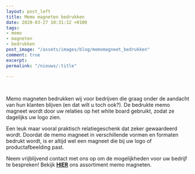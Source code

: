 ```yaml
---
layout: post_left
title: Memo magneten bedrukken
date: 2020-03-27 10:31:12 +0100
tags:
- memo
- magneten
- bedrukken
post_image: "/assets/images/blog/memomagneet_bedrukken"
comment: true
excerpt: 
permalink: "/nieuws/:title"

---
```

<br>  
<p>Memo magneten bedrukken wij voor bedrijven die graag onder de aandacht van hun klanten blijven (en dat wilt u toch ook?). De bedrukte memo magneet wordt door uw relaties op het white board gebruikt, zodat ze dagelijks uw logo zien.<p>  
<p>Een leuk maar vooral praktisch relatiegeschenk dat zeker gewaardeerd wordt. Doordat de memo magneet in verschillende vormen en formaten bedrukt wordt, is er altijd wel een magneet die bij uw logo of productafbeelding past.</p>  
<p> Neem vrijblijvend contact met ons op om de mogelijkheden voor uw bedrijf te bespreken! Bekijk <a class="blue" title="memo magneten bedrukken" href="https://www.allpremiums.nl/whiteboard-magneten-bedrukken"><strong>HIER</strong></a> ons assortiment memo magneten.</p>
